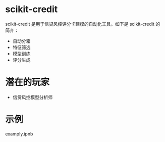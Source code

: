 # scikit-credit
scikit-credit 是用于信贷风控评分卡建模的自动化工具。如下是 scikit-credit 的简介：
* 自动分箱
* 特征筛选
* 模型训练
* 评分生成

# 潜在的玩家
* 信贷风控模型分析师

# 示例
examply.ipnb

